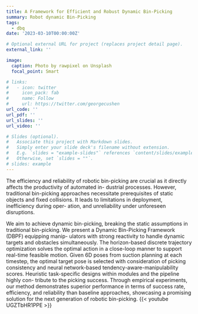 ```yaml
---
title: A Framework for Efficient and Robust Dynamic Bin-Picking
summary: Robot dynamic Bin-Picking
tags:
  - dbq
date: '2023-03-10T00:00:00Z'

# Optional external URL for project (replaces project detail page).
external_link: ''

image:
  caption: Photo by rawpixel on Unsplash
  focal_point: Smart

# links:
#   - icon: twitter
#     icon_pack: fab
#     name: Follow
#     url: https://twitter.com/georgecushen
url_code: ''
url_pdf: ''
url_slides: ''
url_video: ''

# Slides (optional).
#   Associate this project with Markdown slides.
#   Simply enter your slide deck's filename without extension.
#   E.g. `slides = "example-slides"` references `content/slides/example-slides.md`.
#   Otherwise, set `slides = ""`.
# slides: example
---
```

The efficiency and reliability of robotic bin-picking are crucial as it directly affects the productivity of automated in- dustrial processes. However, traditional bin-picking approaches necessitate prerequisites of static objects and fixed collisions. It leads to limitations in deployment, inefficiency during oper- ation, and unreliability under unforeseen disruptions. 

We aim to achieve dynamic bin-picking, breaking the static assumptions in traditional bin-picking. We present a Dynamic Bin-Picking Framework (DBPF) equipping manip- ulators with strong reactivity to handle dynamic targets and obstacles simultaneously. The horizon-based discrete trajectory optimization solves the optimal action in a close-loop manner to support real-time feasible motion. Given 6D poses from suction planning at each timestep, the optimal target pose is selected with consideration of picking consistency and neural network-based tendency-aware-manipulability scores. Heuristic task-specific designs within modules and the pipeline highly con- tribute to the picking success. Through empirical experiments, our method demonstrates superior performance in terms of success rate, efficiency, and reliability than baseline approaches, showcasing a promising solution for the next generation of robotic bin-picking.
{{< youtube UGZTbHR1PPE >}}
